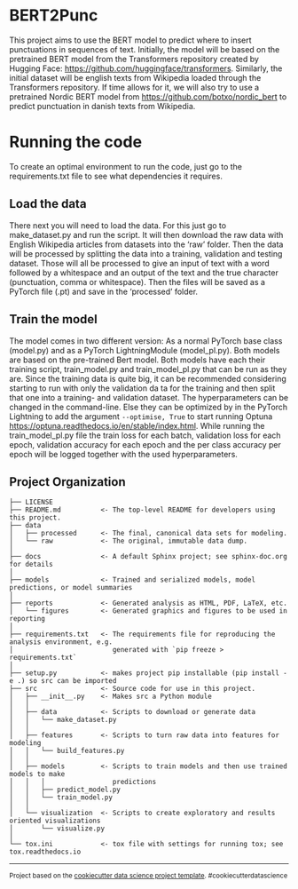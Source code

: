 BERT2Punc
==============================

This project aims to use the BERT model to predict where to insert punctuations in sequences of text. Initially, the model will be based on the pretrained BERT model from the Transformers repository created by Hugging Face: https://github.com/huggingface/transformers. Similarly, the initial dataset will be english texts from Wikipedia loaded through the Transformers repository. If time allows for it, we will also try to use a pretrained Nordic BERT model from https://github.com/botxo/nordic_bert to predict punctuation in danish texts from Wikipedia.

# Running the code

To create an optimal environment to run the code, just go to the requirements.txt file to see what dependencies it requires. 

## Load the data
There next you will need to load the data. For this just go to make_dataset.py and run the script. It will then download the raw data with English Wikipedia articles from datasets into the ‘raw’ folder. Then the data will be processed by splitting the data into a training, validation and testing dataset. Those will all be processed to give an input of text with a word followed by a whitespace and an output of the text and the true character (punctuation, comma or whitespace). Then the files will be saved as a PyTorch file (.pt) and save in the ‘processed’ folder. 

## Train the model
The model comes in two different version: As a normal PyTorch base class (model.py) and as a PyTorch LightningModule (model_pl.py). Both models are based on the pre-trained Bert model.
Both models have each their training script, train_model.py and train_model_pl.py that can be run as they are. Since the training data is quite big, it can be recommended considering starting to run with only the validation da ta for the training and then split that one into a training- and validation dataset. The hyperparameters can be changed in the command-line. Else they can be optimized by in the PyTorch Lightning to add the argument ``--optimise, True`` to start running Optuna https://optuna.readthedocs.io/en/stable/index.html. 
While running the train_model_pl.py file the train loss for each batch, validation loss for each epoch, validation accuracy for each epoch and the per class accuracy per epoch will be logged together with the used hyperparameters. 



Project Organization
------------

    ├── LICENSE
    ├── README.md          <- The top-level README for developers using this project.
    ├── data
    │   ├── processed      <- The final, canonical data sets for modeling.
    │   └── raw            <- The original, immutable data dump.
    │
    ├── docs               <- A default Sphinx project; see sphinx-doc.org for details
    │
    ├── models             <- Trained and serialized models, model predictions, or model summaries
    │
    ├── reports            <- Generated analysis as HTML, PDF, LaTeX, etc.
    │   └── figures        <- Generated graphics and figures to be used in reporting
    │
    ├── requirements.txt   <- The requirements file for reproducing the analysis environment, e.g.
    │                         generated with `pip freeze > requirements.txt`
    │
    ├── setup.py           <- makes project pip installable (pip install -e .) so src can be imported
    ├── src                <- Source code for use in this project.
    │   ├── __init__.py    <- Makes src a Python module
    │   │
    │   ├── data           <- Scripts to download or generate data
    │   │   └── make_dataset.py
    │   │
    │   ├── features       <- Scripts to turn raw data into features for modeling
    │   │   └── build_features.py
    │   │
    │   ├── models         <- Scripts to train models and then use trained models to make
    │   │   │                 predictions
    │   │   ├── predict_model.py
    │   │   └── train_model.py
    │   │
    │   └── visualization  <- Scripts to create exploratory and results oriented visualizations
    │       └── visualize.py
    │
    └── tox.ini            <- tox file with settings for running tox; see tox.readthedocs.io


--------

<p><small>Project based on the <a target="_blank" href="https://drivendata.github.io/cookiecutter-data-science/">cookiecutter data science project template</a>. #cookiecutterdatascience</small></p>
